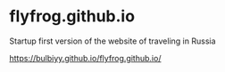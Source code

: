 # flyfrog.github.io
Startup first version of the website of traveling in Russia

https://bulbiyy.github.io/flyfrog.github.io/